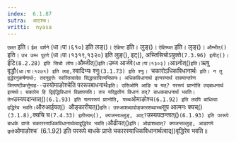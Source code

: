 ```yaml
---
index:  6.1.87
sutra:  आटश्च।
vritti:  nyasa
---
```


`एक्षत` इति। `ईक्ष दर्शने` (धा।पा।६१०) इति लङ्()। `ऐक्षिष्ट` इति। लुङ्()। `ऐक्षिष्यत` इति। लृङ्()। `औम्भीत्()` इति। `उभ उम्भ पूरणे` (धा।पा।१३१९,१३२०) इति लुङ्(), इट्(), अस्तिसिचोऽयुक्ते` (7.3.96) इतीट्()। `ईटि` (8.2.28) इति सिचो लोपः। `औब्जीत्()` इति। `उब्ज आर्जवे` (धा।पा।१३०३)। `आध्र्नोत्()` इति। `ऋषु वृद्धौ` (धा।पा।१२७१) इति लङ्, `स्वादिभ्यः श्नुः` (3.1.73) इति श्नुः। 
`चकारोऽधिकविधानार्थः` इति। न तु वृद्धेरनुकर्षणार्थः; तदनुवृत्तेः स्वरितत्वादेव सिद्धत्वादित्यभिप्रायः। अधिकविधानार्थ इत्यस्यार्थं वाक्यान्तरेण त्रिस्पष्टीकर्त्तुमाह--`उस्योमाङोश्चेति पररूपबाधनार्थः` इति। उसिओमि आङि च यत्? पररूपं प्राप्नोति तद्बाधनार्थ इत्यर्थः। चकारेम हि द्विर्वृद्धिविधानं विज्ञापयति। तत्र यद्द्वितीयं विधानं तद्? बाधकबाधनार्थं भवति। तेन `उस्यपदान्तात्()` (6.1.93) इति यत्पररूपं प्राप्नोति, यच्च `ओमाङोश्च` (6.1.92) इति तदपि बाधित्वा वृद्धिरेव भवति। `औरुआईयत्()` `औङ्कारीयत्()` इति। उरुआशब्दादोङ्कारशब्दाच्च `सुप आत्मनः क्यच्()` (3.1.8), `क्यचि च` (7.4.33) इतीत्त्वम्(), क्यजन्ताल्लुङ्, आट्? `उस्यपदान्तात्()` (6.1.93) इति पररूपे बाधके प्राप्ते चकारस्याधिकविधानार्थत्वाद्वृद्धिरेव भवति। `औढीयत्()` इति। ओढाशब्दात्? क्यजन्तल्लुङ्, आडागमे कृते `ओमाङोश्च` (6.1.92) इति पररूपे बाधके प्राप्ते चकारस्याधिकविधानार्थत्वाद्()वृद्धिरेव भवति॥
